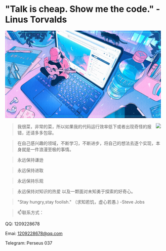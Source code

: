<div align="center">
  <a href="https://github.com/Perseus037">
  </a>
</div>

# "Talk is cheap. Show me the code." -Linus Torvalds

[![](https://github.com/Perseus037/data/blob/master/computer.jpg)](https://github.com/Perseus037)

<a href="https://github.com/Perseus037">
  <img align="right" src="https://github-readme-stats.vercel.app/api?username=Perseus037&show_icons=true&icon_color=ffca28&title_color=ffa000" />
</a>

>我很菜，非常的菜，所以如果我的代码运行效率低下或者出现奇怪的报错，还请多多包容。

>在自己感兴趣的领域，不断学习，不断进步，将自己的想法去逐个实现，本身就是一件浪漫至极的事情。

>永远保持谦逊

>永远保持进取

>永远保持乐观

>永远保持对知识的热爱 以及一颗面对未知勇于探索的好奇心。

>"Stay hungry,stay foolish." （求知若饥，虚心若愚.) -Steve Jobs

>📫联系方式：

QQ: 1209228678      

Emai: 1209228678@qq.com  
    
Telegram: Perseus 037

</a>
